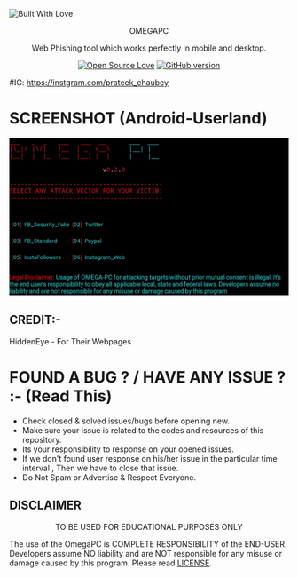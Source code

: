 <p align="left">
  <a><img title="Built With Love" src="https://forthebadge.com/images/badges/built-with-love.svg" ></a>
 </p>
<p align="center" >
OMEGAPC
</p>
<p align="center">
Web Phishing tool which works perfectly in mobile and desktop.
</p>


<p align="center">
  <a href="https://github.com/prateek--chaubey"><img title="Open Source Love" src="https://badges.frapsoft.com/os/v3/open-source.svg?v=102" ></a>
  <a href="https://github.com/prateek-chaubey/omegapc/releases"><img title="GitHub version" src="https://d25lcipzij17d.cloudfront.net/badge.svg?id=gh&type=6&v=0.2.0&x2=0" ></a>  
</p>

#IG: https://instgram.com/prateek_chaubey

# SCREENSHOT (Android-Userland)
![Shot](https://github.com/prateek-chaubey/omegapc/blob/master/img.png)


## CREDIT:-
HiddenEye - For Their Webpages 


# FOUND A BUG ? / HAVE ANY ISSUE ? :- (Read This)
* Check closed & solved issues/bugs before opening new.
* Make sure your issue is related to the codes and resources of this repository.
* Its your responsibility to response on your opened issues.
* If we don't found user response on his/her issue in the particular time interval , Then we have to close that issue.
* Do Not Spam or Advertise & Respect Everyone.


## DISCLAIMER
<p align="center">
  TO BE USED FOR EDUCATIONAL PURPOSES ONLY
</p>

The use of the OmegaPC is COMPLETE RESPONSIBILITY of the END-USER. Developers assume NO liability and are NOT responsible for any misuse or damage caused by this program. Please read [LICENSE](LICENSE).





